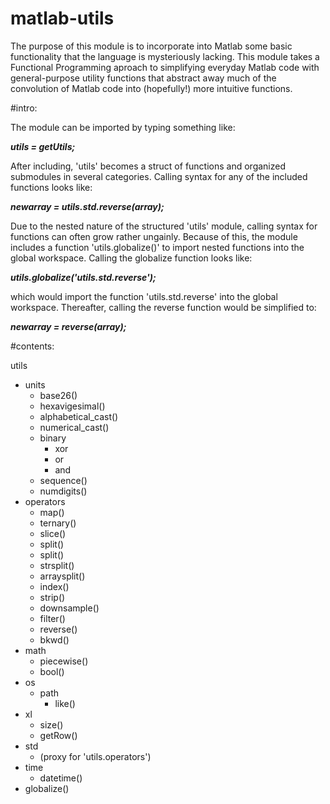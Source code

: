 matlab-utils
============

The purpose of this module is to incorporate into Matlab some basic functionality that the language is mysteriously lacking.  This module takes a Functional Programming aproach to simplifying everyday Matlab code with general-purpose utility functions that abstract away much of the convolution of Matlab code into (hopefully!) more intuitive functions.

#intro:

The module can be imported by typing something like:
  
  <i><b>utils = getUtils;</b></i>

After including, 'utils' becomes a struct of functions and organized submodules in several categories. Calling syntax for any of the included functions looks like:

  <i><b>newarray = utils.std.reverse(array);</b></i>

Due to the nested nature of the structured 'utils' module, calling syntax for functions can often grow rather ungainly. Because of this, the module includes a function 'utils.globalize()' to import nested functions into the global workspace.  Calling the globalize function looks like:

  <i><b>utils.globalize('utils.std.reverse');</b></i>

which would import the function 'utils.std.reverse' into the global workspace. Thereafter, calling the reverse function would be simplified to:

  <i><b>newarray = reverse(array);</b></i>
  
#contents:

utils
  - units
    - base26()
    - hexavigesimal()
    - alphabetical_cast()
    - numerical_cast()
    - binary
      - xor
      - or
      - and
    - sequence()
    - numdigits()
  - operators
    - map()
    - ternary()
    - slice()
    - split()
    - split()
    - strsplit()
    - arraysplit()
    - index()
    - strip()
    - downsample()
    - filter()
    - reverse()
    - bkwd()
  - math
    - piecewise()
    - bool()
  - os
    - path
      - like()
  - xl
    - size()
    - getRow()
  - std
    - (proxy for 'utils.operators')
  - time
    - datetime()
  - globalize()
